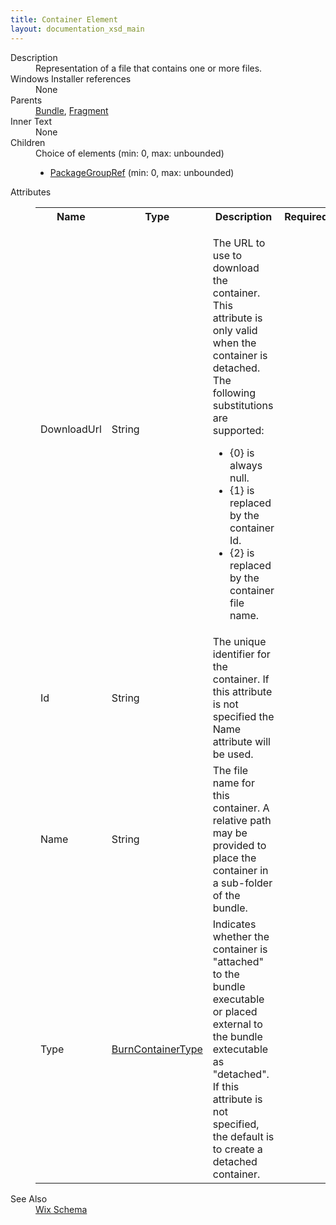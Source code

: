 ```yaml
---
title: Container Element
layout: documentation_xsd_main
---
```

<dl>
  <dt>Description</dt>
  <dd>Representation of a file that contains one or more files.</dd>
  <dt>Windows Installer references</dt>
  <dd>None</dd>
  <dt>Parents</dt>
  <dd>
    <a href="../../wix/bundle/">Bundle</a>, <a href="../../wix/fragment/">Fragment</a></dd>
  <dt>Inner Text</dt>
  <dd>None</dd>
  <dt>Children</dt>
  <dd>Choice of elements (min: 0, max: unbounded)<ul><li><a href="../../wix/packagegroupref/">PackageGroupRef</a> (min: 0, max: unbounded)</li></ul></dd>
  <dt>Attributes</dt>
  <dd>
    <table cellspacing="0" cellpadding="0" class="schema">
      <tr>
        <th width="15%">Name</th>
        <th width="15%">Type</th>
        <th width="65%">Description</th>
        <th width="15%">Required</th>
      </tr>
      <tr>
        <td>DownloadUrl</td>
        <td>String</td>
        <td><p>The URL to use to download the container. This attribute is only valid when the container is detached. The             following substitutions are supported:</p><ul><li>{0} is always null.</li><li>{1} is replaced by the container Id.</li><li>{2} is replaced by the container file name.</li></ul></td>
        <td>&nbsp;</td>
      </tr>
      <tr>
        <td>Id</td>
        <td>String</td>
        <td>The unique identifier for the container. If this attribute is not specified the Name attribute will be used.</td>
        <td>&nbsp;</td>
      </tr>
      <tr>
        <td>Name</td>
        <td>String</td>
        <td>The file name for this container. A relative path may be provided to place the container in a sub-folder of the bundle.</td>
        <td>&nbsp;</td>
      </tr>
      <tr>
        <td>Type</td>
        <td><a href="../simple_type_burncontainertype/">BurnContainerType</a></td>
        <td>             Indicates whether the container is "attached" to the bundle executable or placed external to the bundle extecutable as "detached". If             this attribute is not specified, the default is to create a detached container.           </td>
        <td>&nbsp;</td>
      </tr>
    </table>
  </dd>
  <dt>See Also</dt>
  <dd>
    <a href="../wix">Wix Schema</a>
  </dd>
</dl>
